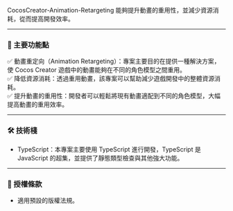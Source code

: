 CocosCreator-Animation-Retargeting 能夠提升動畫的重用性，並減少資源消耗，從而提高開發效率。  

---

### 📌 主要功能點  
✅ 動畫重定向（Animation Retargeting）：專案主要目的在提供一種解決方案，使 Cocos Creator 遊戲中的動畫能夠在不同的角色模型之間重用。  
✅ 降低資源消耗：透過重用動畫，該專案可以幫助減少遊戲開發中的整體資源消耗。  
✅ 提升動畫的重用性：開發者可以輕鬆將現有動畫適配到不同的角色模型，大幅提高動畫的重用效率。  

---

### 🛠️ 技術棧  
- TypeScript：本專案主要使用 TypeScript 進行開發，TypeScript 是 JavaScript 的超集，並提供了靜態類型檢查與其他強大功能。  

---

### 📜 授權條款  
- 適用預設的版權法規。
